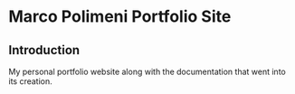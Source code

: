 # Marco Polimeni Portfolio Site

## Introduction

My personal portfolio website along with the documentation that went into its creation.
